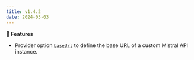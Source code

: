 ```yaml
---
title: v1.4.2
date: 2024-03-03
---
```


**🚀 Features**

- Provider option [`baseUrl`](/docs/configuration/global#baseurl) to define the base URL of a custom Mistral API instance.
